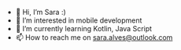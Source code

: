 - 👋 Hi, I’m Sara :)
- 👀 I’m interested in mobile development
- 🌱 I’m currently learning Kotlin, Java Script
- 📫 How to reach me on sara.alves@outlook.com

<!---
pqsarao/pqsarao is a ✨ special ✨ repository because its `README.md` (this file) appears on your GitHub profile.
You can click the Preview link to take a look at your changes.
--->
